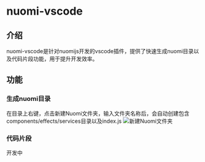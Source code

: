 # nuomi-vscode

## 介绍
nuomi-vscode是针对nuomijs开发的vscode插件，提供了快速生成nuomi目录以及代码片段功能，用于提升开发效率。

## 功能
### 生成nuomi目录
在目录上右键，点击新建Nuomi文件夹，输入文件夹名称后，会自动创建包含components/effects/services目录以及index.js
![新建Nuomi文件夹](https://raw.githubusercontent.com/nuomijs/nuomi-vscode/master/images/newFolder.gif)

### 代码片段
开发中
